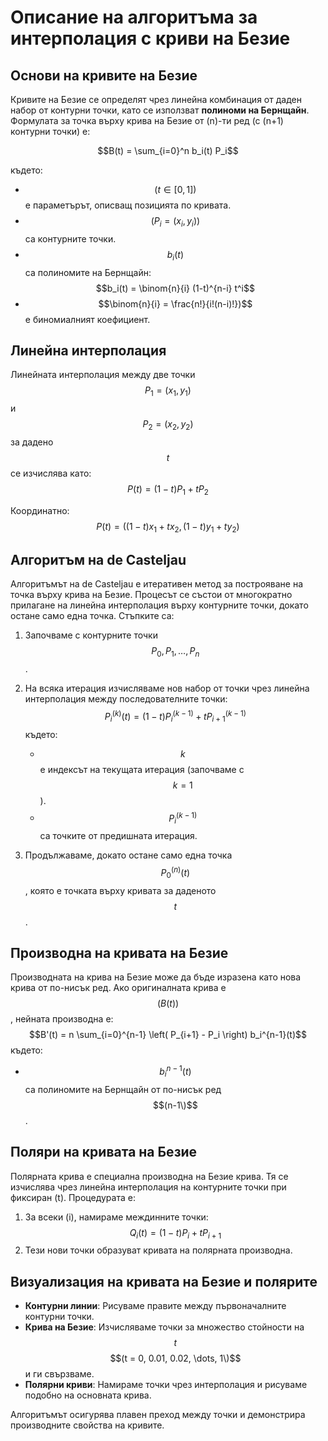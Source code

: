 # Описание на алгоритъма за интерполация с криви на Безие

## Основи на кривите на Безие
Кривите на Безие се определят чрез линейна комбинация от даден набор от контурни точки, като се използват **полиноми на Бернщайн**. Формулата за точка върху крива на Безие от \(n\)-ти ред (с \(n+1\) контурни точки) е:

$$B(t) = \sum_{i=0}^n b_i(t) P_i$$

където:
- $$(t \in [0, 1])$$ е параметърът, описващ позицията по кривата.
- $$(P_i = (x_i, y_i))$$ са контурните точки.
- $$b_i(t)$$ са полиномите на Бернщайн: $$b_i(t) = \binom{n}{i} (1-t)^{n-i} t^i$$
- $$\binom{n}{i} = \frac{n!}{i!(n-i)!})$$ е биномиалният коефициент.

## Линейна интерполация
Линейната интерполация между две точки $$P_1 = (x_1, y_1)$$ и $$P_2 = (x_2, y_2)$$ за дадено $$t$$ се изчислява като:
$$P(t) = (1-t) P_1 + t P_2$$

Координатно:
$$P(t) = \left( (1-t)x_1 + t x_2, \, (1-t)y_1 + t y_2 \right)$$

## Алгоритъм на de Casteljau
Алгоритъмът на de Casteljau е итеративен метод за построяване на точка върху крива на Безие. Процесът се състои от многократно прилагане на линейна интерполация върху контурните точки, докато остане само една точка. Стъпките са:

1. Започваме с контурните точки $$P_0, P_1, \dots, P_n$$.
2. На всяка итерация изчисляваме нов набор от точки чрез линейна интерполация между последователните точки:
$$P_i^{(k)}(t) = (1-t)P_i^{(k-1)} + tP_{i+1}^{(k-1)}$$
където:
   - $$k$$ е индексът на текущата итерация (започваме с $$k=1$$).
   - $$P_i^{(k-1)}$$ са точките от предишната итерация.

3. Продължаваме, докато остане само една точка $$P_0^{(n)}(t)$$, която е точката върху кривата за даденото $$t$$.

## Производна на кривата на Безие
Производната на крива на Безие може да бъде изразена като нова крива от по-нисък ред. Ако оригиналната крива е $$(B(t))$$, нейната производна е:
$$B'(t) = n \sum_{i=0}^{n-1} \left( P_{i+1} - P_i \right) b_i^{n-1}(t)$$
където:
- $$b_i^{n-1}(t)$$ са полиномите на Бернщайн от по-нисък ред $$(n-1\)$$.

## Поляри на кривата на Безие
Полярната крива е специална производна на Безие крива. Тя се изчислява чрез линейна интерполация на контурните точки при фиксиран \(t\). Процедурата е:

1. За всеки \(i\), намираме междинните точки:
$$Q_i(t) = (1-t)P_i + tP_{i+1}$$
2. Тези нови точки образуват кривата на полярната производна.

## Визуализация на кривата на Безие и полярите
- **Контурни линии**: Рисуваме правите между първоначалните контурни точки.
- **Крива на Безие**: Изчисляваме точки за множество стойности на $$t$$ $$(t = 0, 0.01, 0.02, \dots, 1\)$$ и ги свързваме.
- **Полярни криви**: Намираме точки чрез интерполация и рисуваме подобно на основната крива.

Алгоритъмът осигурява плавен преход между точки и демонстрира производните свойства на кривите.
